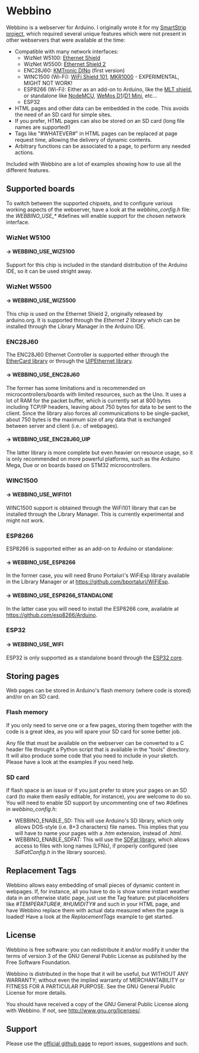 # Webbino

Webbino is a webserver for Arduino.  I originally wrote it for my [SmartStrip
project](https://github.com/SukkoPera/SmartStrip), which required several unique
features which were not present in other webservers that were available at the
time:
- Compatible with many network interfaces:
  - WizNet W5100: [Ethernet Shield](https://www.arduino.cc/en/Main/ArduinoEthernetShield)
  - WizNet W5500: [Ethernet Shield 2](http://www.arduino.org/products/shields/arduino-ethernet-shield-2)
  - ENC28J60: [KMTronic DINo](http://sigma-shop.com/product/72/web-internet-ethernet-controlled-relay-board-arduino-compatible-rs485-usb.html) (first version)
  - WINC1500 (Wi-Fi): [WiFi Shield 101](https://www.arduino.cc/en/Main/ArduinoWiFiShield101), [MKR1000](https://www.arduino.cc/en/Main/ArduinoMKR1000) - EXPERIMENTAL, MIGHT NOT WORK!
  - ESP8266 (Wi-Fi): Either as an add-on to Arduino, like the [MLT shield](http://www.mlt-group.com/Products/Wifi-Wireless-Modules/ESP8266-WIFI-Shield-with-ESP-01-ESP-07-ESP-12-for-Arduino), or standalone like [NodeMCU](http://www.nodemcu.com), [WeMos D1](https://www.wemos.cc/product/d1.html)/[D1 Mini](https://www.wemos.cc/product/d1-mini.html), etc...
  - ESP32
- HTML pages and other data can be embedded in the code. This avoids the need of
  an SD card for simple sites.
- If you prefer, HTML pages can also be stored on an SD card (long file names are
  supported!)
- Tags like "#WHATEVER#" in HTML pages can be replaced at page request time,
  allowing the delivery of dynamic contents.
- Arbitrary functions can be associated to a page, to perform any needed
  actions.

Included with Webbino are a lot of examples showing how to use all the different features.

## Supported boards
To switch between the supported chipsets, and to configure various working aspects of the webserver, have a look at the _webbino_config.h_ file: the _WEBBINO_USE\_*_ #defines will enable support for the chosen network interface.

### WizNet W5100
#### &#8594; WEBBINO_USE_WIZ5100
Support for this chip is included in the standard distribution of the Arduino IDE, so it can be used stright away.

### WizNet W5500
#### &#8594; WEBBINO_USE_WIZ5500
This chip is used on the Ethernet Shield 2, originally released by arduino.org. It is supported through the *Ethernet 2* library which can be installed through the Library Manager in the Arduino IDE.

### ENC28J60
The ENC28J60 Ethernet Controller is supported either through the [EtherCard library](https://github.com/jcw/ethercard/) or through the [UIPEthernet library](https://github.com/ntruchsess/arduino_uip).

#### &#8594; WEBBINO_USE_ENC28J60
The former has some limitations and is recommended on microcontrollers/boards with limited resources, such as the Uno. It uses a lot of RAM for the packet buffer, which is currently set at 800 bytes including TCP/IP headers, leaving about 750 bytes for data to be sent to the client. Since the library also forces all communications to be single-packet, about 750 bytes is the maximum size of any data that is exchanged between server and client (i.e.: of webpages).

#### &#8594; WEBBINO_USE_ENC28J60_UIP
The latter library is more complete but even heavier on resource usage, so it is only recommended on more powerful platforms, such as the Arduino Mega, Due or on boards based on STM32 microcontrollers. 

### WINC1500
#### &#8594; WEBBINO_USE_WIFI101
WINC1500 support is obtained through the WiFi101 library that can be installed through the Library Manager. This is currently experimental and might not work.

### ESP8266
ESP8266 is supported either as an add-on to Arduino or standalone:

#### &#8594; WEBBINO_USE_ESP8266
In the former case, you will need Bruno Portaluri's WiFiEsp library available in the Library Manager or at https://github.com/bportaluri/WiFiEsp.

#### &#8594; WEBBINO_USE_ESP8266_STANDALONE
In the latter case you will need to install the ESP8266 core, available at https://github.com/esp8266/Arduino.

### ESP32
#### &#8594; WEBBINO_USE_WIFI
ESP32 is only supported as a standalone board through the [ESP32 core](https://github.com/espressif/arduino-esp32).

## Storing pages
Web pages can be stored in Arduino's flash memory (where code is stored) and/or on an SD card.

### Flash memory
If you only need to serve one or a few pages, storing them together with the code is a great idea, as you will spare your SD card for some better job.

Any file that must be available on the webserver can be converted to a C header file throught a Python script that is available in the "tools" directory. It will also produce some code that you need to include in your sketch. Please have a look at the examples if you need help.

### SD card
If flash space is an issue or if you just prefer to store your pages on an SD card (to make them easily editable, for instance), you are welcome to do so. You will need to enable SD support by uncommenting one of two #defines in _webbino_config.h_:
- WEBBINO_ENABLE_SD: This will use Arduino's SD library, which only allows DOS-style (i.e. 8+3 characters) file names. This implies that you will have to name your pages with a _.htm_ extension, instead of _.html_.
- WEBBINO_ENABLE_SDFAT: This will use the [SDFat library](https://github.com/greiman/SdFat), which allows access to files with long names (LFNs), if properly configured (see _SdFatConfig.h_ in the library sources).

## Replacement Tags
Webbino allows easy embedding of small pieces of dynamic content in webpages. If, for instance, all you have to do is show some instant weather data in an otherwise static page, just use the Tag feature: put placeholders like _#TEMPERATURE#_, _#HUMIDITY#_ and such in your HTML page, and have Webbino replace them with actual data measured when the page is loaded! Have a look at the _ReplacementTags_ example to get started.

## License
Webbino is free software: you can redistribute it and/or modify
it under the terms of version 3 of the GNU General Public License as published by the Free Software Foundation.

Webbino is distributed in the hope that it will be useful, but WITHOUT ANY WARRANTY; without even the implied warranty of MERCHANTABILITY or FITNESS FOR A PARTICULAR PURPOSE.  See the GNU General Public License for more details.

You should have received a copy of the GNU General Public License along with Webbino. If not, see <http://www.gnu.org/licenses/>.

## Support
Please use the [official github page](https://github.com/SukkoPera/Webbino) to report issues, suggestions and such.

